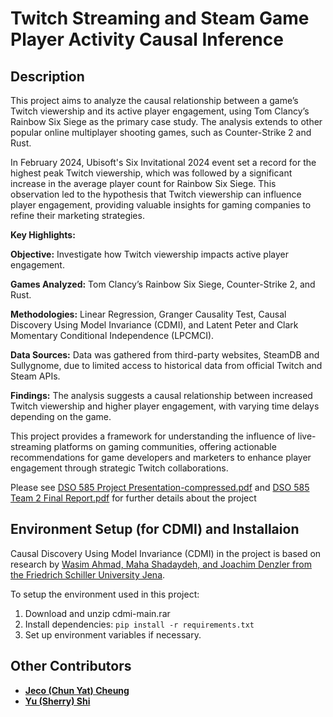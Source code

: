 # Twitch Streaming and Steam Game Player Activity Causal Inference
## Description
This project aims to analyze the causal relationship between a game’s Twitch viewership and its active player engagement, using Tom Clancy’s Rainbow Six Siege as the primary case study. The analysis extends to other popular online multiplayer shooting games, such as Counter-Strike 2 and Rust.

In February 2024, Ubisoft's Six Invitational 2024 event set a record for the highest peak Twitch viewership, which was followed by a significant increase in the average player count for Rainbow Six Siege. This observation led to the hypothesis that Twitch viewership can influence player engagement, providing valuable insights for gaming companies to refine their marketing strategies.

**Key Highlights:**

**Objective:** Investigate how Twitch viewership impacts active player engagement.

**Games Analyzed:** Tom Clancy’s Rainbow Six Siege, Counter-Strike 2, and Rust.

**Methodologies:** Linear Regression, Granger Causality Test, Causal Discovery Using Model Invariance (CDMI), and Latent Peter and Clark Momentary Conditional Independence (LPCMCI).

**Data Sources:** Data was gathered from third-party websites, SteamDB and Sullygnome, due to limited access to historical data from official Twitch and Steam APIs.

**Findings:** The analysis suggests a causal relationship between increased Twitch viewership and higher player engagement, with varying time delays depending on the game.

This project provides a framework for understanding the influence of live-streaming platforms on gaming communities, offering actionable recommendations for game developers and marketers to enhance player engagement through strategic Twitch collaborations.

Please see [DSO 585 Project Presentation-compressed.pdf](https://github.com/sputnik-h/Twitch-x-Steam/blob/main/DSO%20585%20Project%20Presentation-compressed.pdf) and [DSO 585 Team 2 Final Report.pdf](https://github.com/sputnik-h/Twitch-x-Steam/blob/main/DSO%20585%20Team%202%20Final%20Report.pdf) for further details about the project

## Environment Setup (for CDMI) and Installaion 

Causal Discovery Using Model Invariance (CDMI) in the project is based on research by [Wasim Ahmad, Maha Shadaydeh, and Joachim Denzler from the Friedrich Schiller University Jena](https://arxiv.org/pdf/2207.04055).

To setup the environment used in this project:

1. Download and unzip cdmi-main.rar
2. Install dependencies: `pip install -r requirements.txt`
3. Set up environment variables if necessary.

## Other Contributors

- **[Jeco (Chun Yat) Cheung](https://www.linkedin.com/in/jecocheung/)** 
- **[Yu (Sherry) Shi](https://www.linkedin.com/in/sherryshi91/)** 
